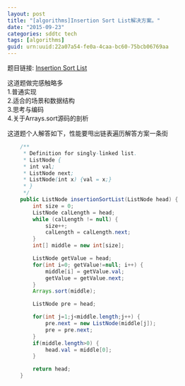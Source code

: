 ```yaml
---
layout: post
title: "[algorithms]Insertion Sort List解决方案。"
date: "2015-09-23"
categories: sddtc tech
tags: [algorithms]
guid: urn:uuid:22a07a54-fe0a-4caa-bc60-75bcb06769aa
---
```


题目链接: [Insertion Sort List](https://leetcode.com/problems/insertion-sort-list/)  

这道题做完感触略多  
1.普通实现  
2.适合的场景和数据结构  
3.思考与编码  
4.关于Arrays.sort源码的剖析  

这道题个人解答如下，性能要甩出链表遍历解答方案一条街  

```java
    /**
     * Definition for singly-linked list.
     * ListNode {
     * int val;
     * ListNode next;
     * ListNode(int x) {val = x;}
     * }
     */
    public ListNode insertionSortList(ListNode head) {
        int size = 0;
        ListNode calLength = head;
        while (calLength != null) {
            size++;
            calLength = calLength.next;
        }
        int[] middle = new int[size];

        ListNode getValue = head;
        for(int i=0; getValue!=null; i++) {
            middle[i] = getValue.val;
            getValue = getValue.next;
        }
        Arrays.sort(middle);

        ListNode pre = head;

        for(int j=1;j<middle.length;j++) {
            pre.next = new ListNode(middle[j]);
            pre = pre.next;
        }
        if(middle.length>0) {
        	head.val = middle[0];
        }

        return head;
    }
```

